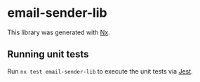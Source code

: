 # email-sender-lib

This library was generated with [Nx](https://nx.dev).

## Running unit tests

Run `nx test email-sender-lib` to execute the unit tests via [Jest](https://jestjs.io).
